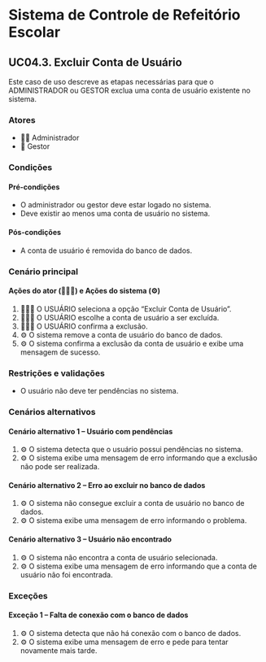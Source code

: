# Sistema de Controle de Refeitório Escolar

## UC04.3. Excluir Conta de Usuário

Este caso de uso descreve as etapas necessárias para que o ADMINISTRADOR ou GESTOR exclua uma conta de usuário existente no sistema.

### Atores
- 👨‍💼 Administrador
- 💼 Gestor

### Condições
#### Pré-condições
- O administrador ou gestor deve estar logado no sistema.
- Deve existir ao menos uma conta de usuário no sistema.

#### Pós-condições
- A conta de usuário é removida do banco de dados.

### Cenário principal
#### Ações do ator (👨‍💼💼) e Ações do sistema (⚙️)
1. 👨‍💼💼 O USUÁRIO seleciona a opção “Excluir Conta de Usuário”.
2. 👨‍💼💼 O USUÁRIO escolhe a conta de usuário a ser excluída.
3. 👨‍💼💼 O USUÁRIO confirma a exclusão.
4. ⚙️ O sistema remove a conta de usuário do banco de dados.
5. ⚙️ O sistema confirma a exclusão da conta de usuário e exibe uma mensagem de sucesso.

### Restrições e validações
- O usuário não deve ter pendências no sistema.

### Cenários alternativos
#### Cenário alternativo 1 – Usuário com pendências
1. ⚙️ O sistema detecta que o usuário possui pendências no sistema.
2. ⚙️ O sistema exibe uma mensagem de erro informando que a exclusão não pode ser realizada.

#### Cenário alternativo 2 – Erro ao excluir no banco de dados
1. ⚙️ O sistema não consegue excluir a conta de usuário no banco de dados.
2. ⚙️ O sistema exibe uma mensagem de erro informando o problema.

#### Cenário alternativo 3 – Usuário não encontrado
1. ⚙️ O sistema não encontra a conta de usuário selecionada.
2. ⚙️ O sistema exibe uma mensagem de erro informando que a conta de usuário não foi encontrada.

### Exceções
#### Exceção 1 – Falta de conexão com o banco de dados
1. ⚙️ O sistema detecta que não há conexão com o banco de dados.
2. ⚙️ O sistema exibe uma mensagem de erro e pede para tentar novamente mais tarde.
